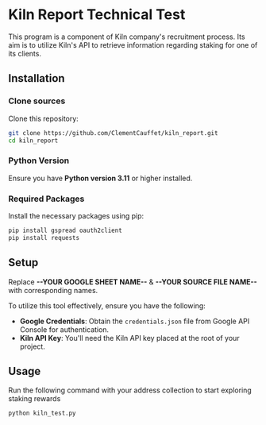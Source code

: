 # Kiln Report Technical Test

This program is a component of Kiln company's recruitment process. Its aim is to utilize Kiln's API to retrieve information regarding staking for one of its clients.

## Installation

### Clone sources

Clone this repository:

```bash
git clone https://github.com/ClementCauffet/kiln_report.git
cd kiln_report
```

### Python Version
Ensure you have **Python version 3.11** or higher installed.

### Required Packages

Install the necessary packages using pip:

```bash
pip install gspread oauth2client
pip install requests
```

## Setup

Replace **--YOUR GOOGLE SHEET NAME--** & **--YOUR SOURCE FILE NAME--** with corresponding names.

To utilize this tool effectively, ensure you have the following:

- **Google Credentials**: Obtain the `credentials.json` file from Google API Console for authentication.
- **Kiln API Key**: You'll need the Kiln API key placed at the root of your project.

## Usage
Run the following command with your address collection to start exploring staking rewards

```
python kiln_test.py
```